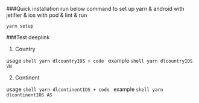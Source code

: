 ###Quick installation
run below command to set up yarn & android with jetifier & ios with pod & lint & run
```shell
yarn setup
```

###Test deeplink
1. Country

usage
    ```shell
    yarn dlcountryIOS + code
    ```
    example
    ```shell
    yarn dlcountryIOS VN
    ```

2. Continent

usage
    ```shell
    yarn dlcontinentIOS + code
    ```
   example
    ```shell
    yarn dlcontinentIOS AS
    ```

